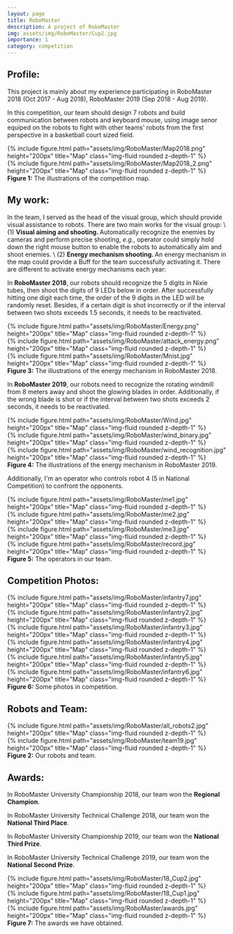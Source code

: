 ```yaml
---
layout: page
title: RoboMaster
description: A project of RoboMaster
img: assets/img/RoboMaster/Cup2.jpg
importance: 1
category: competition
---
```


<h2><b>Profile:</b></h2>
This project is mainly about my experience participating in RoboMaster 2018 (Oct 2017 - Aug 2018), RoboMaster 2019 (Sep 2018 - Aug 2019).

In this competition, our team should design 7 robots and build communication between robots and keyboard mouse, using image senor equiped on the robots to fight with other teams' robots from the first perspective in a basketball court sized field. 

<style>
  .row .col-sm img {
    min-height: 250px;
  }
</style>

<div class="row">
    <div class="col-sm mt-3 mt-md-0">
        {% include figure.html path="assets/img/RoboMaster/Map2018.png" height="200px" title="Map" class="img-fluid rounded z-depth-1" %}
    </div>
    <div class="col-sm mt-3 mt-md-0">
        {% include figure.html path="assets/img/RoboMaster/Map2018_2.png" height="200px" title="Map" class="img-fluid rounded z-depth-1" %}
    </div>
</div>
<div class="caption">
    <b>Figure 1:</b> The illustrations of the competition map.
</div>

<h2><b>My work:</b></h2>

In the team, I served as the head of the visual group, which should provide visual assistance to robots. There are two main works for the visual group: \\
(1) <b>Visual aiming and shooting. </b> Automatically recognize the enemies by cameras and perform precise shooting, <i>e.g.</i>, operator could simply hold down the right mouse button to enable the robots to automatically aim and shoot enemies. \\
(2) <b>Energy mechanism shooting. </b> An energy mechanism in the map could provide a Buff for the team successfully activating it. There are different to activate energy mechanisms each year:

In <b>RoboMaster 2018</b>, our robots should recognize the 5 digits in Nixie tubes, then shoot the digits of 9 LEDs below in order. After successfully hitting one digit each time, the order of the 9 digits in the LED will be randomly reset. Besides, if a certain digit is shot incorrectly or if the interval between two shots exceeds 1.5 seconds, it needs to be reactivated.

<div class="row">
    <div class="col-sm-4 mt-3 mt-md-0">
        {% include figure.html path="assets/img/RoboMaster/Energy.png" height="200px" title="Map" class="img-fluid rounded z-depth-1" %}
    </div>
    <div class="col-sm-4 mt-3 mt-md-0">
        {% include figure.html path="assets/img/RoboMaster/attack_energy.png" height="200px" title="Map" class="img-fluid rounded z-depth-1" %}
    </div>
     <div class="col-sm-4 mt-3 mt-md-0">
        {% include figure.html path="assets/img/RoboMaster/Mnist.jpg" height="200px" title="Map" class="img-fluid rounded z-depth-1" %}
    </div>
</div>
<div class="caption">
    <b>Figure 3:</b> The illustrations of the energy mechanism in RoboMaster 2018.
</div>

In <b>RoboMaster 2019</b>, our robots need to recognize the rotating windmill from 8 meters away and shoot the glowing blades in order. Additionally, if the wrong blade is shot or if the interval between two shots exceeds 2 seconds, it needs to be reactivated.

<div class="row">
    <div class="col-sm-4 mt-3 mt-md-0">
        {% include figure.html path="assets/img/RoboMaster/Wind.jpg" height="200px" title="Map" class="img-fluid rounded z-depth-1" %}
    </div>
    <div class="col-sm-4 mt-3 mt-md-0">
        {% include figure.html path="assets/img/RoboMaster/wind_binary.jpg" height="200px" title="Map" class="img-fluid rounded z-depth-1" %}
    </div>
     <div class="col-sm-4 mt-3 mt-md-0">
        {% include figure.html path="assets/img/RoboMaster/wind_recognition.jpg" height="200px" title="Map" class="img-fluid rounded z-depth-1" %}
    </div>
</div>
<div class="caption">
    <b>Figure 4:</b> The illustrations of the energy mechanism in RoboMaster 2019.
</div>

Additionally, I'm an operator who controls robot 4 (5 in National Competition) to confront the opponents. 

<div class="row">
    <div class="col-sm-3 mt-3 mt-md-0">
        {% include figure.html path="assets/img/RoboMaster/me1.jpg" height="200px" title="Map" class="img-fluid rounded z-depth-1" %}
    </div>
    <div class="col-sm-3 mt-3 mt-md-0">
        {% include figure.html path="assets/img/RoboMaster/me2.jpg" height="200px" title="Map" class="img-fluid rounded z-depth-1" %}
    </div>
    <div class="col-sm-3 mt-3 mt-md-0">
        {% include figure.html path="assets/img/RoboMaster/me3.jpg" height="200px" title="Map" class="img-fluid rounded z-depth-1" %}
    </div>
    <div class="col-sm-3 mt-3 mt-md-0">
        {% include figure.html path="assets/img/RoboMaster/record.jpg" height="200px" title="Map" class="img-fluid rounded z-depth-1" %}
    </div>
</div>
<div class="caption">
    <b>Figure 5:</b> The operators in our team.
</div>

<h2><b>Competition Photos:</b></h2>

<div class="row">
    <div class="col-sm-4 mt-3 mt-md-0">
        {% include figure.html path="assets/img/RoboMaster/infantry7.jpg" height="200px" title="Map" class="img-fluid rounded z-depth-1" %}
    </div>
    <div class="col-sm-4 mt-3 mt-md-0">
        {% include figure.html path="assets/img/RoboMaster/infantry2.jpg" height="200px" title="Map" class="img-fluid rounded z-depth-1" %}
    </div>
    <div class="col-sm-4 mt-3 mt-md-0">
        {% include figure.html path="assets/img/RoboMaster/infantry3.jpg" height="200px" title="Map" class="img-fluid rounded z-depth-1" %}
    </div>
</div>
<div class="row">
    <div class="col-sm-4 mt-3 mt-md-0">
        {% include figure.html path="assets/img/RoboMaster/infantry4.jpg" height="200px" title="Map" class="img-fluid rounded z-depth-1" %}
    </div>
    <div class="col-sm-4 mt-3 mt-md-0">
        {% include figure.html path="assets/img/RoboMaster/infantry5.jpg" height="200px" title="Map" class="img-fluid rounded z-depth-1" %}
    </div>
    <div class="col-sm-4 mt-3 mt-md-0">
        {% include figure.html path="assets/img/RoboMaster/infantry6.jpg" height="200px" title="Map" class="img-fluid rounded z-depth-1" %}
    </div>
</div>
<div class="caption">
    <b>Figure 6:</b> Some photos in competition.
</div>

<h2><b>Robots and Team:</b></h2>
<div class="row">
    <div class="col-sm mt-3 mt-md-0">
        {% include figure.html path="assets/img/RoboMaster/all_robots2.jpg" height="200px" title="Map" class="img-fluid rounded z-depth-1" %}
    </div>
    <div class="col-sm mt-3 mt-md-0">
        {% include figure.html path="assets/img/RoboMaster/team19.jpg" height="200px" title="Map" class="img-fluid rounded z-depth-1" %}
    </div>
</div>
<div class="caption">
    <b>Figure 2:</b> Our robots and team.
</div>

<h2><b>Awards:</b></h2>
In RoboMaster University Championship 2018, our team won the <b>Regional Champion</b>.

In RoboMaster University Technical Challenge 2018, our team won the <b>National Third Place</b>.

In RoboMaster University Championship 2019, our team won the <b>National Third Prize</b>.

In RoboMaster University Technical Challenge 2019, our team won the <b>National Second Prize</b>.

<div class="row">
    <div class="col-sm mt-3 mt-md-0">
        {% include figure.html path="assets/img/RoboMaster/18_Cup2.jpg" height="200px" title="Map" class="img-fluid rounded z-depth-1" %}
    </div>
    <div class="col-sm mt-3 mt-md-0">
        {% include figure.html path="assets/img/RoboMaster/18_Cup1.jpg" height="200px" title="Map" class="img-fluid rounded z-depth-1" %}
    </div>
    <div class="col-sm mt-3 mt-md-0">
        {% include figure.html path="assets/img/RoboMaster/awards.jpg" height="200px" title="Map" class="img-fluid rounded z-depth-1" %}
    </div>
</div>
<div class="caption">
    <b>Figure 7:</b> The awards we have obtained.
</div>


